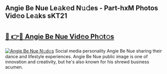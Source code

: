 ## Angie Be Nue Le𝚊k𝚎d N𝚞𝚍es - Part-hxM Photos Vid𝚎o Le𝚊ks sKT21

# <h2><a href="http://fb2qxp6.evod.top/?m=Angie+Be+Nue">🔗 👉🔴 Angie Be Nue Vid𝚎o Ph𝚘t𝚘s</a></h2>

[![Angie Be Nue N𝚞d𝚎s](https://i.imgur.com/8V9OHl7.gif)](http://fb2qxp6.evod.top/?m=Angie+Be+Nue)
Social media personality Angie Be Nue sharing their dance and lifestyle experiences. Angie Be Nue public image is one of innovation and creativity, but he's also known for his shrewd business acumen. 
